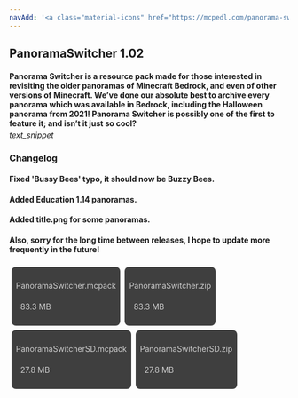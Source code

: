 ```yaml
---
navAdd: '<a class="material-icons" href="https://mcpedl.com/panorama-switcher-pack-1/">link</a>'
---
```

## PanoramaSwitcher 1.02
<div class="changelog-container"><h4 id="panorama-switcher-is-a-resource-pack-made-for-those-interested-in-revisiting-the-older-panoramas-of-minecraft-bedrock-and-even-of-other-versions-of-minecraft-ive-done-my-absolute-best-to-gather-every-panorama-which-was-available-in-bedrock-and-now-ive-decided-to-share-it-with-all-of-you" style="margin-bottom: 4px;">Panorama Switcher is a resource pack made for those interested in revisiting the older panoramas of Minecraft Bedrock, and even of other versions of Minecraft. We’ve done our absolute best to archive every panorama which was available in Bedrock, including the Halloween panorama from 2021! Panorama Switcher is possibly one of the first to feature it; and isn’t it just so cool?</h4><i class="material-icons">text_snippet</i><h3 id="changelog">Changelog</h3><h4>Fixed 'Bussy Bees' typo, it should now be Buzzy Bees.</h4><h4>Added Education 1.14 panoramas.</h4><h4>Added title.png for some panoramas.</h4><h4>Also, sorry for the long time between releases, I hope to update more frequently in the future!</h4></div><div class="home-content-container" style=""><a class="home-content-container" style="border-radius:8px;background: #222d;padding:8px;color:#ccc;display:inline-block;margin:4px;line-height: 24px;text-decoration: none;" href="https://drive.google.com/uc?confirm=t&amp;id=1iD69MtMooL_Y703c6q5qf34_L9CZon7b"><p class="dreamsdb infotitle">PanoramaSwitcher.mcpack</p><p class="dreamsdb infostats" style="margin-left:8px">83.3 MB</p></a><a class="home-content-container" style="border-radius:8px;background: #222d;padding:8px;color:#ccc;display:inline-block;margin:4px;line-height: 24px;text-decoration: none;" href="https://drive.google.com/uc?confirm=t&amp;id=1RyceYW944J4RdMlLL1jqo63Mlm1MVo5V"><p class="dreamsdb infotitle">PanoramaSwitcher.zip</p><p class="dreamsdb infostats" style="margin-left:8px">83.3 MB</p></a><a class="home-content-container" style="border-radius:8px;background: #222d;padding:8px;color:#ccc;display:inline-block;margin:4px;line-height: 24px;text-decoration: none;" href="https://drive.google.com/uc?confirm=t&amp;id=1yvXytmo7rdXGpwxntpgkAcOuQ7HZjd5A"><p class="dreamsdb infotitle">PanoramaSwitcherSD.mcpack</p><p class="dreamsdb infostats" style="margin-left:8px">27.8 MB</p></a><a class="home-content-container" style="border-radius:8px;background: #222d;padding:8px;color:#ccc;display:inline-block;margin:4px;line-height: 24px;text-decoration: none;" href="https://drive.google.com/uc?confirm=t&amp;id=14Q76FggjU3IIIh5v7uzrLtacenv5f2rP"><p class="dreamsdb infotitle">PanoramaSwitcherSD.zip</p><p class="dreamsdb infostats" style="margin-left:8px">27.8 MB</p></a></div>
